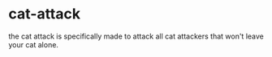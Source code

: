 # cat-attack
the cat attack is specifically made to attack all cat attackers that won't leave your cat alone.
